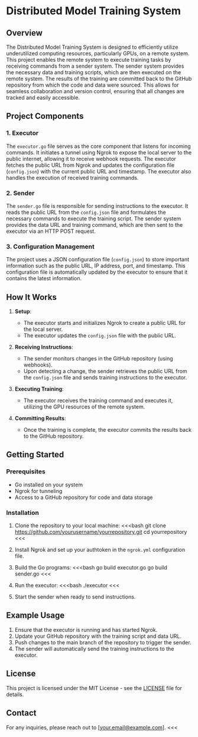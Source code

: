 


# Distributed Model Training System

## Overview

The Distributed Model Training System is designed to efficiently utilize underutilized computing resources, particularly GPUs, on a remote system. This project enables the remote system to execute training tasks by receiving commands from a sender system. The sender system provides the necessary data and training scripts, which are then executed on the remote system. The results of the training are committed back to the GitHub repository from which the code and data were sourced. This allows for seamless collaboration and version control, ensuring that all changes are tracked and easily accessible.

## Project Components

### 1. **Executor**

The `executor.go` file serves as the core component that listens for incoming commands. It initiates a tunnel using Ngrok to expose the local server to the public internet, allowing it to receive webhook requests. The executor fetches the public URL from Ngrok and updates the configuration file (`config.json`) with the current public URL and timestamp. The executor also handles the execution of received training commands.

### 2. **Sender**

The `sender.go` file is responsible for sending instructions to the executor. It reads the public URL from the `config.json` file and formulates the necessary commands to execute the training script. The sender system provides the data URL and training command, which are then sent to the executor via an HTTP POST request.

### 3. **Configuration Management**

The project uses a JSON configuration file (`config.json`) to store important information such as the public URL, IP address, port, and timestamp. This configuration file is automatically updated by the executor to ensure that it contains the latest information.

## How It Works

1. **Setup**: 
   - The executor starts and initializes Ngrok to create a public URL for the local server.
   - The executor updates the `config.json` file with the public URL.

2. **Receiving Instructions**:
   - The sender monitors changes in the GitHub repository (using webhooks).
   - Upon detecting a change, the sender retrieves the public URL from the `config.json` file and sends training instructions to the executor.

3. **Executing Training**:
   - The executor receives the training command and executes it, utilizing the GPU resources of the remote system.

4. **Committing Results**:
   - Once the training is complete, the executor commits the results back to the GitHub repository.

## Getting Started

### Prerequisites

- Go installed on your system
- Ngrok for tunneling
- Access to a GitHub repository for code and data storage

### Installation

1. Clone the repository to your local machine:
   <<<bash
   git clone https://github.com/yourusername/yourrepository.git
   cd yourrepository
   <<<

2. Install Ngrok and set up your authtoken in the `ngrok.yml` configuration file.

3. Build the Go programs:
   <<<bash
   go build executor.go
   go build sender.go
   <<<

4. Run the executor:
   <<<bash
   ./executor
   <<<

5. Start the sender when ready to send instructions.

## Example Usage

1. Ensure that the executor is running and has started Ngrok.
2. Update your GitHub repository with the training script and data URL.
3. Push changes to the main branch of the repository to trigger the sender.
4. The sender will automatically send the training instructions to the executor.

## License

This project is licensed under the MIT License - see the [LICENSE](LICENSE) file for details.

## Contact

For any inquiries, please reach out to [your.email@example.com].
<<<
